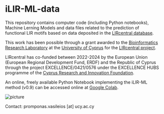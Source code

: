 # iLIR-ML-data

This repository contains computer code (including Python notebooks), Machine Lerning Models and data files related to the prediction of functional LIR motifs based on data deposited in the [LIRcentral database](https://lircentral.eu).

This work has been possible through a grant awarded to the [Bioinformatics Research Laboratory](https://vprobon.github.io/BRL-UCY) at the [University of Cyprus](https://www.ucy.ac.cy) for the [LIRcentral project](https://lircentral.eu/).

LIRcentral has co-funded between 2022-2024 by the European Union (European Regional Development Fund, ERDF) and the Republic of Cyprus through the project EXCELLENCE/0421/0576 under the EXCELLENCE HUBS programme of the [Cyprus Research and Innovation Foundation](https://research.org.cy).


An online, freely available Python Notebook implementing the iLIR-ML method (v0.9) can be accessed online at [Google Colab](https://colab.research.google.com/drive/1FjK2nR9gFtELOoBwvPDKicvkzV-2flhA?usp=sharing).

![picture](https://lircentral.eu/images/LIRcentral-FundedBy.png)



Contact: promponas.vasileios [at] ucy.ac.cy
